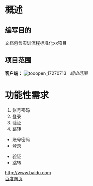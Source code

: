 # 概述
## 编写目的
文档包含实训流程标准化xx项目  
## 项目范围
**客户端：**
![tooopen_17270713](http://img04.tooopen.com/images/20130712/tooopen_17270713.jpg)        
*超出范围*
# 功能性需求
1. 账号密码
2. 登录
3. 验证
4. 跳转

- 账号密码
- 登录

+ 验证
+ 跳转

<http://www.baidu.com>  
[百度网页](http://baidu.com)
